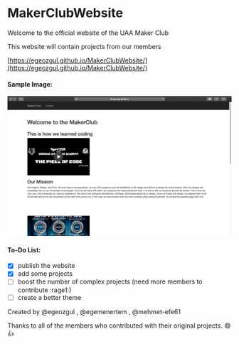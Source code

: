 # MakerClubWebsite

Welcome to the official website of the UAA Maker Club

This website will contain projects from our members

[https://egeozgul.github.io/MakerClubWebsite/](https://egeozgul.github.io/MakerClubWebsite/)

#### Sample Image:
![sample](/images/webpage.png)

#### To-Do List:
- [x] publish the website
- [x] add some projects
- [ ] boost the number of complex projects (need more members to contribute :rage1:)
- [ ] create a better theme

Created by @egeozgul , @egemenertem , @mehmet-efe61

Thanks to all of the members who contributed with their original projects. :smile: :+1:
